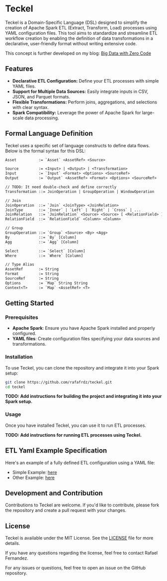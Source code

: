 # Teckel

Teckel is a Domain-Specific Language (DSL) designed to simplify the creation of Apache Spark ETL (Extract, Transform,
Load) processes using YAML configuration files. This tool aims to standardize and streamline ETL workflow creation by
enabling the definition of data transformations in a declarative, user-friendly format without writing extensive code.

This concept is further developed on my
blog: [Big Data with Zero Code](https://blog.rafaelfernandez.dev/posts/big-data-with-zero-code/)

## Features

- **Declarative ETL Configuration:** Define your ETL processes with simple YAML files.
- **Support for Multiple Data Sources:** Easily integrate inputs in CSV, JSON, and Parquet formats.
- **Flexible Transformations:** Perform joins, aggregations, and selections with clear syntax.
- **Spark Compatibility:** Leverage the power of Apache Spark for large-scale data processing.

## Formal Language Definition

Teckel uses a specific set of language constructs to define data flows. Below is the formal syntax for this DSL:

```txt
Asset          := `Asset` <AssetRef> <Source>

Source         := <Input> | <Output> | <Transformation>
Input          := `Input` <Format> <Options> <SourceRef>
Output         := `Output` <AssetRef> <Format> <Options> <SourceRef>

// TODO: It need double-check and define correctly
Transformation ::= JoinOperation | GroupOperation | WindowOperation

// Join
JoinOperation  ::= `Join` <JoinType> <JoinRelation>
JoinType       ::= `Inner` | `Left` | `Right` | `Cross` | ...
JoinRelation   ::= `JoinRelation` <Source> <Source> [ <RelationField> ] 
RelationField  ::= `RelationField` <Column> <Column>

// Group
GroupOperation ::= `Group` <Source> <By> <Agg>
By             ::= `By` [Column]
Agg            ::= `Agg` [Column]

Select         ::= `Select` [Column]
Where          ::= `Where` [Column]

// Type Alias
AssetRef       := String
Format         := String
SourceRef      := String
Options        := `Map` String String
Context<T>     := `Map` <AssetRef> <T>
```

## Getting Started

### Prerequisites

- **Apache Spark**: Ensure you have Apache Spark installed and properly configured.
- **YAML files**: Create configuration files specifying your data sources and transformations.

### Installation

To use Teckel, you can clone the repository and integrate it into your Spark setup:

```bash
git clone https://github.com/rafafrdz/teckel.git
cd teckel
```

**TODO: Add instructions for building the project and integrating it into your Spark setup.**

### Usage

Once you have installed Teckel, you can use it to run ETL processes.

**TODO: Add instructions for running ETL processes using Teckel.**

## ETL Yaml Example Specification

Here's an example of a fully defined ETL configuration using a YAML file:

- Simple Example: [here](./docs/etl/simple.yaml)
- Other Example: [here](./docs/etl/example.yaml)

## Development and Contribution

Contributions to Teckel are welcome. If you'd like to contribute, please fork the repository and create a pull request
with your changes.

## License

Teckel is available under the MIT License. See the [LICENSE](./LICENSE) file for more details.

If you have any questions regarding the license, feel free to contact Rafael Fernandez.

For any issues or questions, feel free to open an issue on the GitHub repository.